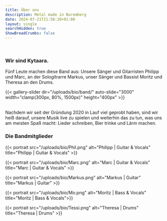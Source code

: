 ```yaml
---
title: Über uns
description: Metal made in Nuremberg
date: 2024-07-21T21:58:20+01:00
layout: single
searchHidden: true
ShowBreadCrumbs: false
---
```


&nbsp;  
### Wir sind Kytaara.  

Fünf Leute machen diese Band aus: Unsere Sänger und Gitarristen Philipp und Marc, an der Sologitrarre Markus, unser Sänger und Bassist Moritz und Theresa an den Drums. 

{{< gallery-slider dir="/uploads/bio/band/" auto-slide="3000" width="clamp(300px, 80%, 1500px)" height="400px" >}}  
&nbsp;  

Nachdem wir seit der Gründung 2020 in Lauf viel geprobt haben, sind wir heiß darauf, unsere Musik live zu spielen und weiterhin das zu tun, was uns am meisten Spaß macht: Lieder schreiben, Bier trinke und Lärm machen.

### Die Bandmitglieder  

{{< portrait src="/uploads/bio/Phil.png"
alt="Philipp | Guitar & Vocals" 
title="Philipp | Guitar & Vocals" >}}  

{{< portrait src="/uploads/bio/Marc.png"
alt="Marc | Guitar & Vocals" 
title="Marc | Guitar & Vocals" >}}  

{{< portrait src="/uploads/bio/Markus.png"
alt="Markus | Guitar" 
title="Markus | Guitar" >}}  

{{< portrait src="/uploads/bio/Mo.png"
alt="Moritz | Bass & Vocals" 
title="Moritz | Bass & Vocals">}}  

{{< portrait src="/uploads/bio/Tessi.png"
alt="Theresa | Drums" 
title="Theresa | Drums" >}}  
